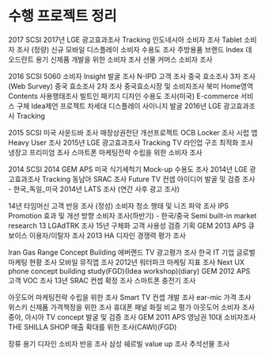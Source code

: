 # 수행 프로젝트 정리


2017 SCSI
2017년 LGE 광고효과조사 Tracking
인도네시아 소비자 조사
Tablet 소비자 조사 (정량)
신규 모바일 디스플레이 소비자 수용도 조사
주방용품 브랜드 Index
데오드란트 용기 신제품 개발을 위한 소비자 조사
선물 커머스 소비자 조사





2016 SCSI
5060 소비자 Insight 발굴 조사
N-IPD 고객 조사
중국 효소조사 3차 조사(Web Survey)
중국 효소조사 2차 조사
중국효소시장 및 소비자조사
북미 Home영역 Contents 사용행태조사
빌트인 패키지 디자인 수용도 조사(미국)
E-commerce 서비스 구체 Idea제언 프로젝트
차세대 디스플레이 사이니지 발굴
2016년 LGE 광고효과조사 Tracking



2015 SCSI
미국 사운드바 조사
매장상권전단 개선프로젝트
OCB Locker 조사
시럽 앱 Heavy User 조사
2015년 LGE 광고효과조사 Tracking
TV 라인업 구조 최적화 조사
냉장고 프리미엄 조사
스마트폰 마케팅전략 수립을 위한 소비자 조사



2014 SCSI
2014 GEM APS
미국 식기세척기 Mock-up 수용도 조사 
2014년 LGE 광고효과조사 Tracking
동남아 SRAC 조사
Future TV 컨셉 아이디어 발굴 및 검증 조사 - 한국_독일_미국
2014년 LATS 조사 (연간 사후 광고 조사)




14년 타임머신 고객 반응 조사 (정성)
소비자 청소 행태 및 니즈 파악 조사
IPS Promotion 효과 및 개선 방향 소비자 조사(하반기) - 한국/중국
Semi built-in market research
13 LGAdTRK 조사
15년 구체화 고객 사용성 검증 기획
GEM 2013 APS
큐보이스 이용자/이탈자 조사
2013 HA 디자인 경쟁력 평가 조사



Iran Gas Range Concept Building
에버랜드 TV 광고평가 조사
한국 IT 기업 글로벌 마케팅 현황 조사
모바일 뮤직앱 조사
2012년 워터파크 마케팅 지표 조사
Next UX phone concept building study(FGD)(Idea workshop)(diary)
GEM 2012 APS
고객 VOC 조사
13년 SRAC 컨셉 확정 조사
스마트폰 충전기 조사



아웃도어 마케팅전략 수립을 위한 조사
Smart TV 컨셉 개발 조사
ear-mic 가격 조사
위스키 신제품 가격책정을 위한 조사
휴대폰 패널 화질 비교 평가
아웃도어 소비자 조사
중아, 아시아 TV concept 발굴 및 검증 조사
GEM 2011 APS
영남권 10대 소비자조사
THE SHILLA SHOP 매출 확대를 위한 조사(CAWI)(FGD)


장류 용기 디자인 소비자 반응 조사
삼성 쉐르빌 value up 조사
추석선물 조사